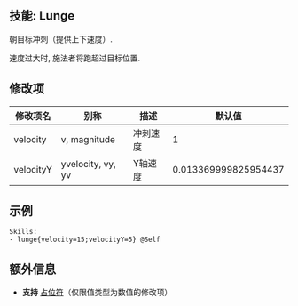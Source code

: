 技能: Lunge
--------------------------

朝目标冲刺（提供上下速度）.

速度过大时, 施法者将跑超过目标位置.

修改项
----------

| 修改项名 | 别称    | 描述                                                                                                    | 默认值 |
|-----------|------------|----------------------------------------------------------------------------------------------------------------|---------------|
| velocity  | v, magnitude       | 冲刺速度 | 1             |
| velocityY | yvelocity, vy, yv | Y轴速度  | 0.013369999825954437 |


示例
--------

    Skills:
    - lunge{velocity=15;velocityY=5} @Self

额外信息
-------

- **支持** [占位符](/技能/占位符)（仅限值类型为数值的修改项）
